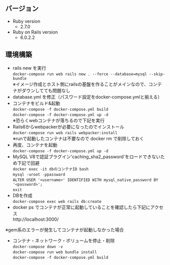 ## バージョン
- Ruby version
    - 2.7.0
- Ruby on Rails version
    - 6.0.2.2

## 環境構築
- rails new を実行  
`docker-compose run web rails new . --force --database=mysql --skip-bundle`  
※イメージ作成とホスト側にrailsの基盤を作ることがメインなので、コンテナがダウンしてても問題なし
- database.yml を修正（パスワード設定をdocker-compose.ymlと揃える）
- コンテナをビルド&起動  
`docker-compose -f docker-compose.yml build`  
`docker-compose -f docker-compose.yml up -d`  
※恐らくwebコンテナが落ちるので下記を実行
- Rails6からwebpackerが必要になったのでインストール  
`docker-compose run web rails webpacker:install`  
※runで起動したコンテナは不要なので docker rm で削除しておく
- 再度、コンテナを起動  
`docker-compose -f docker-compose.yml up -d`
- MySQL V8で認証プラグイン'caching_sha2_password'をロードできないため下記で回避  
`docker exec -it dbのコンテナID bash`  
`mysql -uroot -ppassward`  
`ALTER USER '<username>' IDENTIFIED WITH mysql_native_password BY '<password>';`  
`exit`
- DBを作成  
`docker-compose exec web rails db:create`   
- docker ps でコンテナが正常に起動していることを確認したら下記にアクセス  
http://localhost:3000/

※gem系のエラーが発生してコンテナが起動しなかった場合  
- コンテナ・ネットワーク・ボリュームを停止・削除  
`docker-compose down -v`  
`docker-compose run web bundle install`  
`docker-compose -f docker-compose.yml build`
